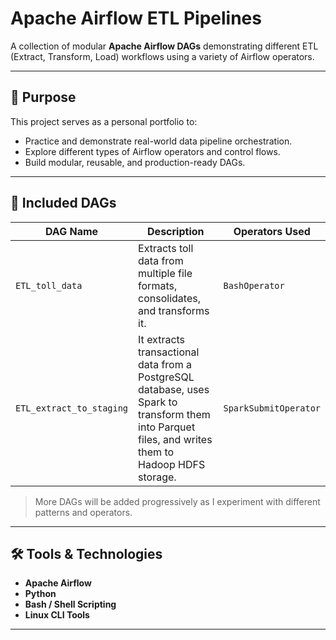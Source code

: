 # Apache Airflow ETL Pipelines

A collection of modular **Apache Airflow DAGs** demonstrating different ETL (Extract, Transform, Load) workflows using a variety of Airflow operators.

---

## 📌 Purpose

This project serves as a personal portfolio to:
- Practice and demonstrate real-world data pipeline orchestration.
- Explore different types of Airflow operators and control flows.
- Build modular, reusable, and production-ready DAGs.

---

## 🧩 Included DAGs

| DAG Name              | Description                                                  | Operators Used                      |
|----------------------|--------------------------------------------------------------|-------------------------------------|
| `ETL_toll_data`  | Extracts toll data from multiple file formats, consolidates, and transforms it. | `BashOperator`                      |
| `ETL_extract_to_staging`| It extracts transactional data from a PostgreSQL database, uses Spark to transform them into Parquet files, and writes them to Hadoop HDFS storage.| `SparkSubmitOperator`

> More DAGs will be added progressively as I experiment with different patterns and operators.

---

## 🛠️ Tools & Technologies

- **Apache Airflow**
- **Python**
- **Bash / Shell Scripting**
- **Linux CLI Tools**

---
